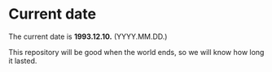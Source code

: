 # Current date

The current date is **1993.12.10.** (YYYY.MM.DD.)

This repository will be good when the world ends, so we will know how long it lasted.